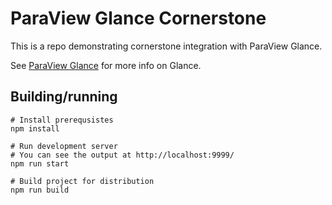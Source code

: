 # ParaView Glance Cornerstone

This is a repo demonstrating cornerstone integration with ParaView Glance.

See [ParaView Glance](https://github.com/Kitware/pv-web-viewer) for more info
on Glance.

## Building/running

```
# Install prerequsistes
npm install

# Run development server
# You can see the output at http://localhost:9999/
npm run start

# Build project for distribution
npm run build
```
